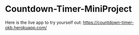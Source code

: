 # Countdown-Timer-MiniProject

Here is the live app to try yourself out:
https://countdown-timer-okb.herokuapp.com/
